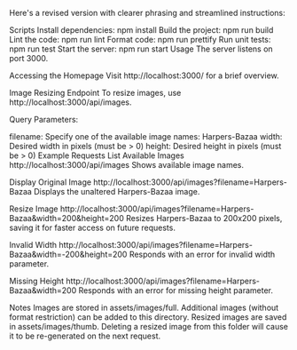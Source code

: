 Here's a revised version with clearer phrasing and streamlined instructions:

Scripts
Install dependencies: npm install
Build the project: npm run build
Lint the code: npm run lint
Format code: npm run prettify
Run unit tests: npm run test
Start the server: npm run start
Usage
The server listens on port 3000.

Accessing the Homepage
Visit http://localhost:3000/ for a brief overview.

Image Resizing Endpoint
To resize images, use http://localhost:3000/api/images.

Query Parameters:

filename: Specify one of the available image names:
Harpers-Bazaa
width: Desired width in pixels (must be > 0)
height: Desired height in pixels (must be > 0)
Example Requests
List Available Images
http://localhost:3000/api/images
Shows available image names.

Display Original Image
http://localhost:3000/api/images?filename=Harpers-Bazaa
Displays the unaltered Harpers-Bazaa image.

Resize Image
http://localhost:3000/api/images?filename=Harpers-Bazaa&width=200&height=200
Resizes Harpers-Bazaa to 200x200 pixels, saving it for faster access on future requests.

Invalid Width
http://localhost:3000/api/images?filename=Harpers-Bazaa&width=-200&height=200
Responds with an error for invalid width parameter.

Missing Height
http://localhost:3000/api/images?filename=Harpers-Bazaa&width=200
Responds with an error for missing height parameter.

Notes
Images are stored in assets/images/full. Additional images (without format restriction) can be added to this directory.
Resized images are saved in assets/images/thumb. Deleting a resized image from this folder will cause it to be re-generated on the next request.
